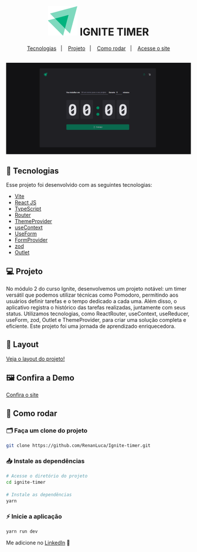 <h1 align="center">
 <img src="/public/assets/ignite-logo.svg" />
 IGNITE TIMER
</h1>
<p align="center">
  <a href="#-tecnologias">Tecnologias</a>&nbsp;&nbsp;&nbsp;|&nbsp;&nbsp;&nbsp;
  <a href="#-projeto">Projeto</a>&nbsp;&nbsp;&nbsp;|&nbsp;&nbsp;&nbsp;
  <a href="#-como-rodar">Como rodar</a>&nbsp;&nbsp;&nbsp;|&nbsp;&nbsp;&nbsp;
  <a href="https://to-do-list-delta-ashy.vercel.app" target="_blank">Acesse o site</a>
</p>

<br>

<img src="/public/assets/preview.png">



## 🚀 Tecnologias

Esse projeto foi desenvolvido com as seguintes tecnologias:

- [Vite](https://vitejs.dev/)
- [React JS](https://pt-br.reactjs.org/)
- [TypeScript](https://www.typescriptlang.org/)
- [Router](https://reactrouter.com/en/main)
- [ThemeProvider](https://luby.com.br/desenvolvimento/software/theme-provider-com-styled-components/)
- [useContext](https://react.dev/reference/react/useContext)
- [UseForm](https://react-hook-form.com/docs/useform)
- [FormProvider](https://www.react-hook-form.com/api/formprovider/)
- [zod](https://zod.dev)
- [Outlet](https://reactrouter.com/en/main/components/outlet)

## 💻 Projeto

No módulo 2 do curso Ignite, desenvolvemos um projeto notável: um timer versátil que podemos utilizar técnicas como Pomodoro, permitindo aos usuários definir tarefas e o tempo dedicado a cada uma. Além disso, o aplicativo registra o histórico das tarefas realizadas, juntamente com seus status. Utilizamos tecnologias, como ReactRouter, useContext, useReducer, useForm, zod, Outlet e ThemeProvider, para criar uma solução completa e eficiente. Este projeto foi uma jornada de aprendizado enriquecedora.

## 🧱 Layout
<p> <a href="https://www.figma.com/community/file/1127351821076435124/ignite-timer" target="_blank"> Veja o layout do projeto! </a> </p>

##  🖼 Confira a Demo

<p> <a href="https://ignite-timer-gules-three.vercel.app" target="_blank"> Confira o site </a> </p>

## 🔧 Como rodar

### 🗂 Faça um clone do projeto

```bash
git clone https://github.com/RenanLuca/Ignite-timer.git
```

### 📥 Instale as dependências
```bash
# Acesse o diretório do projeto
cd ignite-timer

# Instale as dependências
yarn 
```

### ⚡ Inicie a aplicação
```bash
yarn run dev
```

Me adicione no [LinkedIn](https://www.linkedin.com/in/renanLuca/) :wave:
